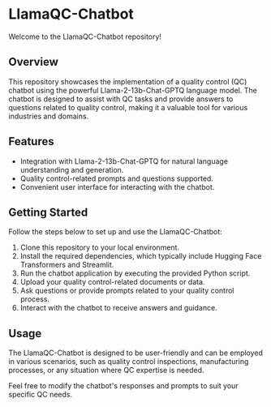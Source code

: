 # LlamaQC-Chatbot

Welcome to the LlamaQC-Chatbot repository!

## Overview
This repository showcases the implementation of a quality control (QC) chatbot using the powerful Llama-2-13b-Chat-GPTQ language model. The chatbot is designed to assist with QC tasks and provide answers to questions related to quality control, making it a valuable tool for various industries and domains.

## Features
- Integration with Llama-2-13b-Chat-GPTQ for natural language understanding and generation.
- Quality control-related prompts and questions supported.
- Convenient user interface for interacting with the chatbot.

## Getting Started
Follow the steps below to set up and use the LlamaQC-Chatbot:

1. Clone this repository to your local environment.
2. Install the required dependencies, which typically include Hugging Face Transformers and Streamlit.
3. Run the chatbot application by executing the provided Python script.
4. Upload your quality control-related documents or data.
5. Ask questions or provide prompts related to your quality control process.
6. Interact with the chatbot to receive answers and guidance.

## Usage
The LlamaQC-Chatbot is designed to be user-friendly and can be employed in various scenarios, such as quality control inspections, manufacturing processes, or any situation where QC expertise is needed.

Feel free to modify the chatbot's responses and prompts to suit your specific QC needs.
